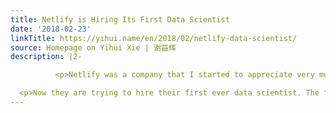```yaml
---
title: Netlify is Hiring Its First Data Scientist
date: '2018-02-23'
linkTitle: https://yihui.name/en/2018/02/netlify-data-scientist/
source: Homepage on Yihui Xie | 谢益辉
description: |2-

          <p>Netlify was a company that I started to appreciate very much from 2017. I could feel how committed it was to open source, its passion for making it super convenient for people to publish content to the web, and also its amazing customer service.</p>

  <p>Now they are trying to hire their first ever data scientist. The full position <a href="https://hire.withgoogle.com/public/jobs/netlifycom/view/P_AAAAAACAAADHCD4tYrNqFs">can be found here</a>. I&rsquo;m helping here for two reasons: (
---
```

